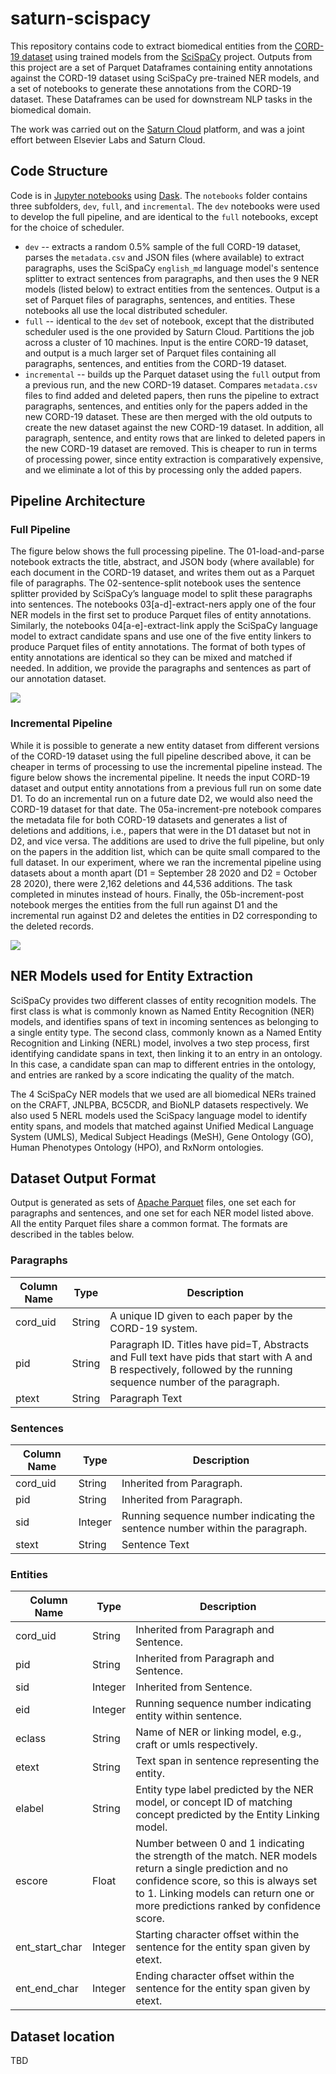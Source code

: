 # saturn-scispacy

This repository contains code to extract biomedical entities from the [CORD-19 dataset](https://allenai.org/data/cord-19) using trained models from the [SciSpaCy](https://allenai.github.io/scispacy/) project. Outputs from this project are a set of Parquet Dataframes containing entity annotations against the CORD-19 dataset using SciSpaCy pre-trained NER models, and a set of notebooks to generate these annotations from the CORD-19 dataset. These Dataframes can be used for downstream NLP tasks in the biomedical domain. 

The work was carried out on the [Saturn Cloud](https://www.saturncloud.io/s/) platform, and was a joint effort between Elsevier Labs and Saturn Cloud.

## Code Structure

Code is in [Jupyter notebooks](https://jupyter.org/) using [Dask](https://dask.org/). The `notebooks` folder contains three subfolders, `dev`, `full`, and `incremental`. The `dev` notebooks were used to develop the full pipeline, and are identical to the `full` notebooks, except for the choice of scheduler.

* `dev` -- extracts a random 0.5% sample of the full CORD-19 dataset, parses the `metadata.csv` and JSON files (where available) to extract paragraphs, uses the SciSpaCy `english_md` language model's sentence splitter to extract sentences from paragraphs, and then uses the 9 NER models (listed below) to extract entities from the sentences. Output is a set of Parquet files of paragraphs, sentences, and entities. These notebooks all use the local distributed scheduler.
* `full` -- identical to the `dev` set of notebook, except that the distributed scheduler used is the one provided by Saturn Cloud. Partitions the job across a cluster of 10 machines. Input is the entire CORD-19 dataset, and output is a much larger set of Parquet files containing all paragraphs, sentences, and entities from the CORD-19 dataset.
* `incremental` -- builds up the Parquet dataset using the `full` output from a previous run, and the new CORD-19 dataset. Compares `metadata.csv` files to find added and deleted papers, then runs the pipeline to extract paragraphs, sentences, and entities only for the papers added in the new CORD-19 dataset. These are then merged with the old outputs to create the new dataset against the new CORD-19 dataset. In addition, all paragraph, sentence, and entity rows that are linked to deleted papers in the new CORD-19 dataset are removed. This is cheaper to run in terms of processing power, since entity extraction is comparatively expensive, and we eliminate a lot of this by processing only the added papers.

## Pipeline Architecture

### Full Pipeline

The figure below shows the full processing pipeline. The 01-load-and-parse notebook extracts the title, abstract, and JSON body (where available) for each document in the CORD-19 dataset, and writes them out as a Parquet file of paragraphs. The 02-sentence-split notebook uses the sentence splitter provided by SciSpaCy’s language model to split these paragraphs into sentences. The notebooks 03[a-d]-extract-ners apply one of the four NER models in the first set to produce Parquet files of entity annotations. Similarly, the notebooks 04[a-e]-extract-link apply the SciSpaCy language model to extract candidate spans and use one of the five entity linkers to produce Parquet files of entity annotations. The format of both types of entity annotations are identical so they can be mixed and matched if needed. In addition, we provide the paragraphs and sentences as part of our annotation dataset.

<img src="images/full_pipeline.png"/>

### Incremental Pipeline

While it is possible to generate a new entity dataset from different versions of the CORD-19 dataset using the full pipeline described above, it can be cheaper in terms of processing to use the incremental pipeline instead. The figure below shows the incremental pipeline. It needs the input CORD-19 dataset and output entity annotations from a previous full run on some date D1. To do an incremental run on a future date D2, we would also need the CORD-19 dataset for that date. The 05a-increment-pre notebook compares the metadata file for both CORD-19 datasets and generates a list of deletions and additions, i.e., papers that were in the D1 dataset but not in D2, and vice versa. The additions are used to drive the full pipeline, but only on the papers in the addition list, which can be quite small compared to the full dataset. In our experiment, where we ran the incremental pipeline using datasets about a month apart (D1 = September 28 2020 and D2 = October 28 2020), there were 2,162 deletions and 44,536 additions. The task completed in minutes instead of hours. Finally, the 05b-increment-post notebook merges the entities from the full run against D1 and the incremental run against D2 and deletes the entities in D2 corresponding to the deleted records.

<img src="images/incremental_pipeline.png"/>

## NER Models used for Entity Extraction

SciSpaCy provides two different classes of entity recognition models. The first class is what is commonly known as Named Entity Recognition (NER) models, and identifies spans of text in incoming sentences as belonging to a single entity type. The second class, commonly known as a Named Entity Recognition and Linking (NERL) model, involves a two step process, first identifying candidate spans in text, then linking it to an entry in an ontology. In this case, a candidate span can map to different entries in the ontology, and entries are ranked by a score indicating the quality of the match.

The 4 SciSpaCy NER models that we used are all biomedical NERs trained on the CRAFT, JNLPBA, BC5CDR, and BioNLP datasets respectively. We also used 5 NERL models used the SciSpacy language model to identify entity spans, and models that matched against Unified Medical Language System (UMLS), Medical Subject Headings (MeSH), Gene Ontology (GO), Human Phenotypes Ontology (HPO), and RxNorm ontologies.

## Dataset Output Format

Output is generated as sets of [Apache Parquet](https://parquet.apache.org/) files, one set each for paragraphs and sentences, and one set for each NER model listed above. All the entity Parquet files share a common format. The formats are described in the tables below.

### Paragraphs

| Column Name | Type   | Description |
|-------------|--------|-------------|
|cord_uid     | String | A unique ID given to each paper by the CORD-19 system.|
|pid          | String | Paragraph ID. Titles have pid=T, Abstracts and Full text have pids that start with A and B respectively, followed by the running sequence number of the paragraph.|
|ptext        | String | Paragraph Text|


### Sentences

| Column Name | Type    | Description |
|-------------|---------|-------------|
| cord_uid    | String  | Inherited from Paragraph. |
| pid         | String  | Inherited from Paragraph. |
| sid         | Integer | Running sequence number indicating the sentence number within the paragraph. |
| stext       | String  | Sentence Text |


### Entities

| Column Name    | Type    | Description |
|----------------|---------|-------------|
| cord_uid       | String  | Inherited from Paragraph and Sentence. |
| pid            | String  | Inherited from Paragraph and Sentence. |
| sid            | Integer | Inherited from Sentence. |
| eid            | Integer | Running sequence number indicating entity within sentence. |
| eclass         | String  | Name of NER or linking model, e.g., craft or umls respectively. |
| etext          | String  | Text span in sentence representing the entity. |
| elabel         | String  | Entity type label predicted by the NER model, or concept ID of matching concept predicted by the Entity Linking model. |
| escore         | Float   | Number between 0 and 1 indicating the strength of the match. NER models return a single prediction and no confidence score, so this is always set to 1. Linking models can return one or more predictions ranked by confidence score. |
| ent_start_char | Integer | Starting character offset within the sentence for the entity span given by etext. |
| ent_end_char   | Integer | Ending character offset within the sentence for the entity span given by etext. |


## Dataset location

TBD
